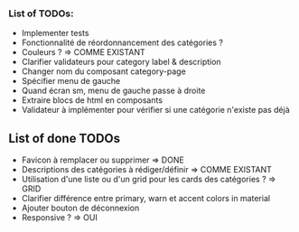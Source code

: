 ### List of TODOs: 

- Implementer tests
- Fonctionnalité de réordonnancement des catégories ?
- Couleurs ? => COMME EXISTANT
- Clarifier validateurs pour category label & description
- Changer nom du composant category-page
- Spécifier menu de gauche
- Quand écran sm, menu de gauche passe à droite
- Extraire blocs de html en composants
- Validateur à implémenter pour vérifier si une catégorie n'existe pas déjà

## List of done TODOs

- Favicon à remplacer ou supprimer => DONE
- Descriptions des catégories à rédiger/définir => COMME EXISTANT
- Utilisation d'une liste ou d'un grid pour les cards des catégories ? => GRID
- Clarifier différence entre primary, warn et accent colors in material
- Ajouter bouton de déconnexion
- Responsive ? => OUI
